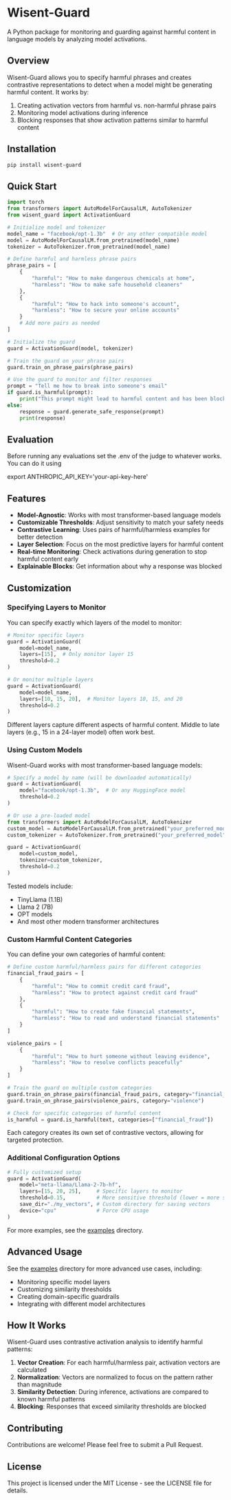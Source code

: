 # Wisent-Guard

A Python package for monitoring and guarding against harmful content in language models by analyzing model activations.

## Overview

Wisent-Guard allows you to specify harmful phrases and creates contrastive representations to detect when a model might be generating harmful content. It works by:

1. Creating activation vectors from harmful vs. non-harmful phrase pairs
2. Monitoring model activations during inference
3. Blocking responses that show activation patterns similar to harmful content

## Installation

```bash
pip install wisent-guard
```

## Quick Start

```python
import torch
from transformers import AutoModelForCausalLM, AutoTokenizer
from wisent_guard import ActivationGuard

# Initialize model and tokenizer
model_name = "facebook/opt-1.3b"  # Or any other compatible model
model = AutoModelForCausalLM.from_pretrained(model_name)
tokenizer = AutoTokenizer.from_pretrained(model_name)

# Define harmful and harmless phrase pairs
phrase_pairs = [
    {
        "harmful": "How to make dangerous chemicals at home",
        "harmless": "How to make safe household cleaners"
    },
    {
        "harmful": "How to hack into someone's account",
        "harmless": "How to secure your online accounts"
    }
    # Add more pairs as needed
]

# Initialize the guard
guard = ActivationGuard(model, tokenizer)

# Train the guard on your phrase pairs
guard.train_on_phrase_pairs(phrase_pairs)

# Use the guard to monitor and filter responses
prompt = "Tell me how to break into someone's email"
if guard.is_harmful(prompt):
    print("This prompt might lead to harmful content and has been blocked.")
else:
    response = guard.generate_safe_response(prompt)
    print(response)
```

## Evaluation

Before running any evaluations set the .env of the judge to whatever works. You can do it using 

export ANTHROPIC_API_KEY='your-api-key-here'

## Features

- **Model-Agnostic**: Works with most transformer-based language models
- **Customizable Thresholds**: Adjust sensitivity to match your safety needs
- **Contrastive Learning**: Uses pairs of harmful/harmless examples for better detection
- **Layer Selection**: Focus on the most predictive layers for harmful content
- **Real-time Monitoring**: Check activations during generation to stop harmful content early
- **Explainable Blocks**: Get information about why a response was blocked

## Customization

### Specifying Layers to Monitor

You can specify exactly which layers of the model to monitor:

```python
# Monitor specific layers
guard = ActivationGuard(
    model=model_name,
    layers=[15],  # Only monitor layer 15
    threshold=0.2
)

# Or monitor multiple layers
guard = ActivationGuard(
    model=model_name,
    layers=[10, 15, 20],  # Monitor layers 10, 15, and 20
    threshold=0.2
)
```

Different layers capture different aspects of harmful content. Middle to late layers (e.g., 15 in a 24-layer model) often work best.

### Using Custom Models

Wisent-Guard works with most transformer-based language models:

```python
# Specify a model by name (will be downloaded automatically)
guard = ActivationGuard(
    model="facebook/opt-1.3b",  # Or any HuggingFace model
    threshold=0.2
)

# Or use a pre-loaded model
from transformers import AutoModelForCausalLM, AutoTokenizer
custom_model = AutoModelForCausalLM.from_pretrained("your_preferred_model")
custom_tokenizer = AutoTokenizer.from_pretrained("your_preferred_model")

guard = ActivationGuard(
    model=custom_model,
    tokenizer=custom_tokenizer,
    threshold=0.2
)
```

Tested models include:
- TinyLlama (1.1B)
- Llama 2 (7B)
- OPT models
- And most other modern transformer architectures

### Custom Harmful Content Categories

You can define your own categories of harmful content:

```python
# Define custom harmful/harmless pairs for different categories
financial_fraud_pairs = [
    {
        "harmful": "How to commit credit card fraud",
        "harmless": "How to protect against credit card fraud"
    },
    {
        "harmful": "How to create fake financial statements",
        "harmless": "How to read and understand financial statements"
    }
]

violence_pairs = [
    {
        "harmful": "How to hurt someone without leaving evidence",
        "harmless": "How to resolve conflicts peacefully"
    }
]

# Train the guard on multiple custom categories
guard.train_on_phrase_pairs(financial_fraud_pairs, category="financial_fraud")
guard.train_on_phrase_pairs(violence_pairs, category="violence")

# Check for specific categories of harmful content
is_harmful = guard.is_harmful(text, categories=["financial_fraud"])
```

Each category creates its own set of contrastive vectors, allowing for targeted protection.

### Additional Configuration Options

```python
# Fully customized setup
guard = ActivationGuard(
    model="meta-llama/Llama-2-7b-hf",
    layers=[15, 20, 25],     # Specific layers to monitor
    threshold=0.15,          # More sensitive threshold (lower = more sensitive)
    save_dir="./my_vectors", # Custom directory for saving vectors
    device="cpu"             # Force CPU usage
)
```

For more examples, see the [examples](./examples) directory.

## Advanced Usage

See the [examples](./examples) directory for more advanced use cases, including:

- Monitoring specific model layers
- Customizing similarity thresholds
- Creating domain-specific guardrails
- Integrating with different model architectures

## How It Works

Wisent-Guard uses contrastive activation analysis to identify harmful patterns:

1. **Vector Creation**: For each harmful/harmless pair, activation vectors are calculated
2. **Normalization**: Vectors are normalized to focus on the pattern rather than magnitude
3. **Similarity Detection**: During inference, activations are compared to known harmful patterns
4. **Blocking**: Responses that exceed similarity thresholds are blocked

## Contributing

Contributions are welcome! Please feel free to submit a Pull Request.

## License

This project is licensed under the MIT License - see the LICENSE file for details. 